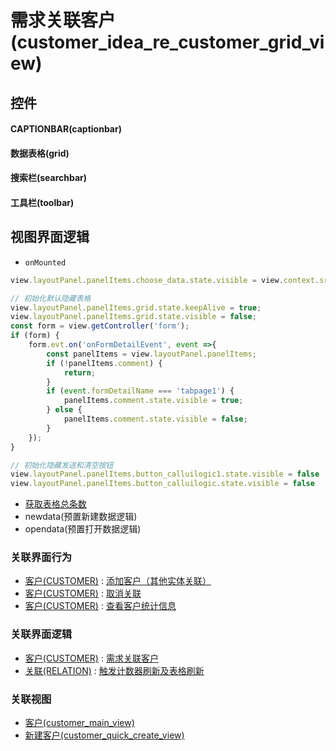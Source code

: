 # 需求关联客户(customer_idea_re_customer_grid_view)  <!-- {docsify-ignore-all} -->



## 控件
#### CAPTIONBAR(captionbar)
#### 数据表格(grid)
#### 搜索栏(searchbar)
#### 工具栏(toolbar)

## 视图界面逻辑
* `onMounted`
```javascript
view.layoutPanel.panelItems.choose_data.state.visible = view.context.srfshowchoose || false;

// 初始化默认隐藏表格
view.layoutPanel.panelItems.grid.state.keepAlive = true;
view.layoutPanel.panelItems.grid.state.visible = false;
const form = view.getController('form');
if (form) {
    form.evt.on('onFormDetailEvent', event =>{
        const panelItems = view.layoutPanel.panelItems;
        if (!panelItems.comment) {
            return;
        }
        if (event.formDetailName === 'tabpage1') {
            panelItems.comment.state.visible = true;
        } else {
            panelItems.comment.state.visible = false;
        }
    });
}

// 初始化隐藏发送和清空按钮
view.layoutPanel.panelItems.button_calluilogic1.state.visible = false
view.layoutPanel.panelItems.button_calluilogic.state.visible = false
```
  * [获取表格总条数](module/ProdMgmt/idea/uilogic/get_grid_total)
  * newdata(预置新建数据逻辑)
  * opendata(预置打开数据逻辑)


### 关联界面行为
  * [客户(CUSTOMER)](module/ProdMgmt/customer) : [添加客户（其他实体关联）](module/ProdMgmt/customer#界面行为)
  * [客户(CUSTOMER)](module/ProdMgmt/customer) : [取消关联](module/ProdMgmt/customer#界面行为)
  * [客户(CUSTOMER)](module/ProdMgmt/customer) : [查看客户统计信息](module/ProdMgmt/customer#界面行为)

### 关联界面逻辑
  * [客户(CUSTOMER)](module/ProdMgmt/customer) : [需求关联客户](module/ProdMgmt/customer/uilogic/idea_relation_customer)
  * [关联(RELATION)](module/Base/relation) : [触发计数器刷新及表格刷新](module/Base/relation/uilogic/refresh_counter)

### 关联视图
  * [客户(customer_main_view)](app/view/customer_main_view)
  * [新建客户(customer_quick_create_view)](app/view/customer_quick_create_view)

<script>
 const { createApp } = Vue
  createApp({
    data() {
      return {

      }
    }
  }).use(ElementPlus).mount('#app')
</script>